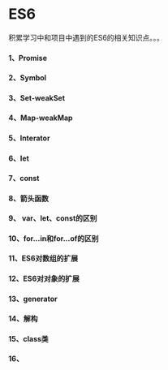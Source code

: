 # ES6
积累学习中和项目中遇到的ES6的相关知识点。。。
#### 1、Promise
#### 2、Symbol
#### 3、Set-weakSet
#### 4、Map-weakMap
#### 5、Interator
#### 6、let
#### 7、const
#### 8、箭头函数
#### 9、 var、let、const的区别
#### 10、for...in和for...of的区别
#### 11、ES6对数组的扩展
#### 12、ES6对对象的扩展
#### 13、generator  
#### 14、解构
#### 15、class类
#### 16、
